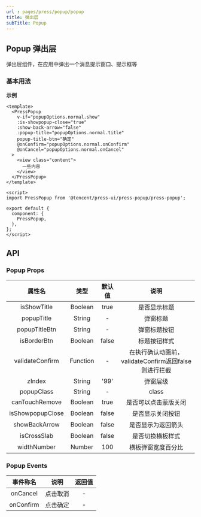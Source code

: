 ```yaml
---
url : pages/press/popup/popup
title: 弹出层
subTitle: Popup
---
```


## Popup 弹出层


弹出层组件，在应用中弹出一个消息提示窗口、提示框等


### 基本用法

**示例**


```vue
<template>
  <PressPopup
    v-if="popupOptions.normal.show"
    :is-showpopup-close="true"
    :show-back-arrow="false"
    :popup-title="popupOptions.normal.title"
    popup-title-btn="确定"
    @onConfirm="popupOptions.normal.onConfirm"
    @onCancel="popupOptions.normal.onCancel"
  >
    <view class="content">
      一些内容
    </view>
  </PressPopup>
</template>

<script>
import PressPopup from '@tencent/press-ui/press-popup/press-popup';

export default {
  component: {
    PressPopup,
  },
};
</script>
```


## API

### Popup Props 

|      属性名      |   类型   | 默认值 |                         说明                         |
| :--------------: | :------: | :----: | :--------------------------------------------------: |
|   isShowTitle    | Boolean  |  true  |                     是否显示标题                     |
|    popupTitle    |  String  |   -    |                       弹窗标题                       |
|  popupTitleBtn   |  String  |   -    |                     弹窗标题按钮                     |
|   isBorderBtn    | Boolean  | false  |                     标题按钮样式                     |
| validateConfirm  | Function |   -    | 在执行确认动画前，validateConfirm返回false则进行拦截 |
|      zIndex      |  String  |  '99'  |                       弹窗层级                       |
|    popupClass    |  String  |   -    |                        class                         |
|  canTouchRemove  | Boolean  |  true  |                 是否可以点击蒙版关闭                 |
| isShowpopupClose | Boolean  | false  |                   是否显示关闭按钮                   |
|  showBackArrow   | Boolean  | false  |                  是否显示为返回箭头                  |
|   isCrossSlab    | Boolean  | false  |                   是否切换横板样式                   |
|   widthNumber    |  Number  |  100   |                  横板弹窗宽度百分比                  |





### Popup Events

| 事件称名  |   说明   | 返回值 |
| :-------: | :------: | :----: |
| onCancel  | 点击取消 |   -    |
| onConfirm | 点击确定 |   -    |

